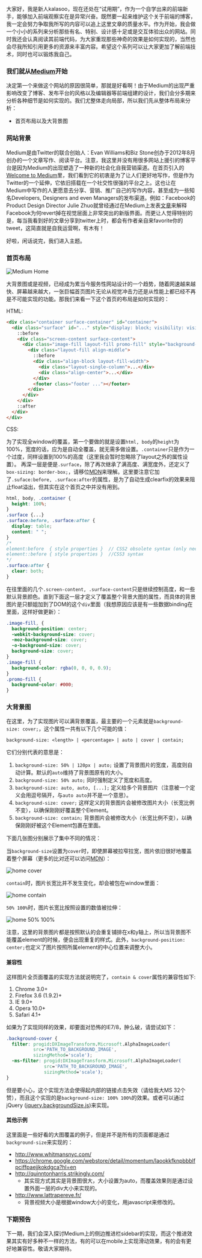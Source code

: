 大家好，我是新人kalasoo，现在还处在“试用期”，作为一个自学出来的前端新手，能够加入前端观察实在是异常兴奋。既然要一起来维护这个关于前端的博客，我一定会努力争取我所写的内容可以追上这里文章的质量水平。作为开始，我会做一个小小的系列来分析那些有名、特别、设计感十足或是交互体验出众的网站。同时我还会认真阅读其前端代码，为大家重现那些神奇的效果是如何实现的，当然也会尽我所知引用更多的资源来丰富内容。希望这个系列可以让大家更加了解前端技术，同时也可以锻炼我自己。

### 我们就从[Medium](http://medium.com)开始

决定第一个来做这个网站的原因很简单，那就是好看啊！由于Medium的出现严重影响改变了博客、发布平台的风格以及编辑器等前端组建的设计，我们会分多期来分析各种细节是如何实现的。我们尤整体走向局部，所以我们先从整体布局来分析：

* 首页布局以及大背景图

### 网站背景

Medium是由Twitter的联合创始人：Evan Williams和Biz Stone创办于2012年8月创办的一个文章写作、阅读平台。注意，我这里并没有用很多网站上援引的博客平台是因为Medium的出现塑造了一种新的社会化自我营销渠道。在首页引入的[Welcome to Medium](https://medium.com/about/9e53ca408c48)里，我们看到它的初衷是为了让人们更好地写作，但是作为Twitter的一个延伸，它依旧搭载在一个社交性很强的平台之上。这也让在Medium中写作的人更愿意去分享、营销、推广自己的写作内容，甚至成为一些知名Developers, Designers and even Managers的发布渠道。例如：Facebook的Product Design Director Julie Zhuo就曾经通过在Medium上发表[文章](https://medium.com/art-of-product-design/ed75a0ee7641)来解释Facebook为何revert掉在视觉层面上非常突出的新版界面。而更让人觉得特别的是，每当我看到好的文章分享到twitter上时，都会有作者亲自来favorite你的tweet，这简直就是自我运营啊，有木有！

好啦，闲话说完，我们进入主题。

### 首页布局
![Medium Home](http://imagizer.imageshack.us/v2/1024x768q90/843/mcoa.png)

大背景图或是视频，已经成为累当今服务性网站设计的一个趋势，随着网速越来越快、屏幕越来越大，一张巨幅首页图片无论从视觉冲击力还是从性能上都已经不再是不可能实现的功能。那我们来看一下这个首页的布局是如何实现的：

HTML:

```html
<div class="container surface-container" id="container">
  <div class="surface" id="..." style="display: block; visibility: visible;">
    ::before
    <div class="screen-content surface-content">
      <div class="image-fill layout-fill promo-fill" style="background-image: url('xxx.jpeg')">
        <div class="layout-fill align-middle">
          ::before
          <div class="align-block layout-fill-width">
            <div class="layout-single-column">...</div>
            <div class="align-center">...</div>
          </div>
          <footer class="footer ..."></footer>
        </div>
      </div>
    </div>
    ::after
  </div>
</div>
```

CSS:

为了实现全window的覆盖，第一个要做的就是设置`html, body`的`height`为100%，宽度的话，应为是自动全覆盖，就无需多做设置。`.container`只是作为一个过度，同样设置到100%的高度（这里我会暂时忽略除了layout之外的属性设置）。
再深一层是便是`.surface`，除了再次继承了满高度、满宽度外，还定义了`box-sizing: border-box;`，请移位[MDN](https://developer.mozilla.org/en-US/docs/Web/CSS/box-sizing)来理解。这里要注意它加了`.suface:before, .surface:after`的属性，是为了自动生成clearfix的效果来阻止float溢出，但其实在这个首页之中并没有用到。

```css
html, body, .container {
  height: 100%;
}
.surface {...}
.surface:before, .surface:after {
  display: table;
  content: " ";
}
/*
element:before  { style properties }  // CSS2 obsolete syntax (only needed to support outdated browsers)
element::before { style properties }  //CSS3 syntax
*/
.surface:after {
  clear: both;
}
```

在往里面的几个`.screen-content, .surface-content`只是继续控制高度，和一些默认背景颜色。直到下面这一层才定义了覆盖整个背景大图的属性，而具体的背景图片是只额姐加到了DOM的这个`div`里面（我想原因应该是有一些数据binding在里面，这样好做更新）：

```css
.image-fill, {
  background-position: center;
  -webkit-background-size: cover;
  -moz-background-size: cover;
  -o-background-size: cover;
  background-size: cover;
}
.image-fill {
  background-color: rgba(0, 0, 0, 0.9);
}
.promo-fill {
  background-color: #000;
}
```

### 大背景图

在这里，为了实现图片可以满背景覆盖，最主要的一个元素就是`background-size: cover;`，这个属性一共有以下几个可能的值：
```
background-size: <length> | <percentage> | auto | cover | contain;
```

它们分别代表的意思是：

1. `background-size: 50% | 120px | auto;` 设置了背景图片的宽度，高度则自动计算。默认的`auto`维持了背景图原有的大小。
2. `background-size: 50% auto;` 同时强制定义了宽度和高度。
3. `background-size: auto, auto, [...];` 定义给多个背景图片（注意被一个定义会用逗号隔开，与`auto auto`并不是一个意思）。
4. `background-size: cover;` 这样定义的背景图片会被修改图片大小（长宽比例不变），以确保刚刚好覆盖整个Element。
5. `background-size: contain;` 背景图片会被修改大小（长宽比例不变），以确保刚刚好被这个Element包裹在里面。

下面几张图分别展示了集中不同的情况：

当`background-size`设置为`cover`时，即使屏幕被拉窄拉宽，图片依旧很好地覆盖着整个屏幕（更多的比对还可以访问[MDN](https://developer.mozilla.org/en-US/docs/Web/Guide/CSS/Scaling_background_images)）：

![home cover](http://imagizer.imageshack.us/v2/640x480q90/845/2iix.png)

`contain`时，图片长宽比并不发生变化，却会被包在window里面：

![home contain](http://imagizer.imageshack.us/v2/320x240q90/836/d76h.png)

`50% 100%`时，图片长宽比按照设置的数值被拉伸：

![home 50% 100%](http://imagizer.imageshack.us/v2/320x240q90/845/w6l5.png)

注意，这里的背景图片都是按照默认的会重复铺排在x和y轴上，所以当背景图不能覆盖element的时候，便会出现重复的样式。此外，`background-position: center;`也定义了图片按照所属element的中心位置来调整大小。

#### 兼容性

这样图片全页面覆盖的实现方法就说明完了，`contain & cover`属性的兼容性如下:

1. Chrome 3.0+
2. Firefox 3.6 (1.9.2)+
3. IE 9.0+
4. Opera 10.0+
5. Safari 4.1+

如果为了实现同样的效果，却要面对恐怖的IE7/8，肿么破，请尝试如下：

```css
.background-cover {
  filter: progid:DXImageTransform.Microsoft.AlphaImageLoader(
          src='PATH_TO_BACKGROUND_IMAGE',
          sizingMethod='scale');
  -ms-filter: progid:DXImageTransform.Microsoft.AlphaImageLoader(
              src='PATH_TO_BACKGROUND_IMAGE',
              sizingMethod='scale');
}
```

但是要小心，这个实现方法会使得起内部的链接点击失效（请给我大MS 32个赞），而且这个实现的是`background-size: 100% 100%`的效果。或者可以通过jQuery ([jquery.backgroundSize.js](https://github.com/louisremi/jquery.backgroundSize.js))来实现。

#### 其他示例

这里面是一些好看的大图覆盖的例子，但是并不是所有的页面都是通过`background-size`来实现的：

* http://www.whitmansnyc.com/
* https://chrome.google.com/webstore/detail/momentum/laookkfknpbbblfpciffpaejjkokdgca?hl=en
* http://quinntonharris.strikingly.com/
  * 其实现方式其实是背景图很大，大小设置为auto，而覆盖效果则是通过设置外面一层的div大小来实现的。
* http://www.lattrapereve.fr/
  * 背景视频大小是根据window大小的变化，用javascript来修改的。

### 下期预告

下一期，我们会深入探讨Medium上的侧边推进栏sidebar的实现，而这个推进效果其实有好多种不一样的方法，有的可以在mobile上实现滑动效果，有的会有更好地兼容性。敬请大家期待。


